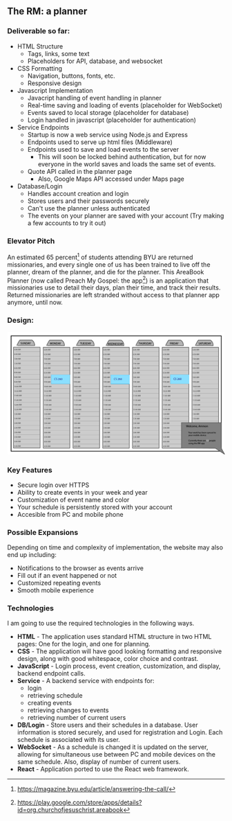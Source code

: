 ## The RM: a planner

### Deliverable so far:
- HTML Structure
  - Tags, links, some text
  - Placeholders for API, database, and websocket
- CSS Formatting
  - Navigation, buttons, fonts, etc.
  - Responsive design
- Javascript Implementation
  - Javacript handling of event handling in planner
  - Real-time saving and loading of events (placeholder for WebSocket)
  - Events saved to local storage (placeholder for database)
  - Login handled in javascript (placeholder for authentication)
- Service Endpoints
  - Startup is now a web service using Node.js and Express
  - Endpoints used to serve up html files (Middleware)
  - Endpoints used to save and load events to the server
    - This will soon be locked behind authentication, but for now everyone in the world saves and loads the same set of events.
  - Quote API called in the planner page
    - Also, Google Maps API accessed under Maps page
- Database/Login
  - Handles account creation and login
  - Stores users and their passwords securely
  - Can't use the planner unless authenticated
  - The events on your planner are saved with your account (Try making a few accounts to try it out)

### Elevator Pitch
An estimated 65 percent[^1] of students attending BYU are returned missionaries, and every single one of us has been trained to live off the planner, dream of the planner, and die for the planner. This AreaBook Planner (now called Preach My Gospel: the app[^2]) is an application that missionaries use to detail their days, plan their time, and track their results. Returned missionaries are left stranded without access to that planner app anymore, until now.

[^1]: https://magazine.byu.edu/article/answering-the-call/
[^2]: https://play.google.com/store/apps/details?id=org.churchofjesuschrist.areabook
### Design:
![The Design Mock-up](CS260MockUp.png)

### Key Features
- Secure login over HTTPS
- Ability to create events in your week and year
- Customization of event name and color
- Your schedule is persistently stored with your account
- Accesible from PC and mobile phone
### Possible Expansions
Depending on time and complexity of implementation, the website may also end up including:
- Notifications to the browser as events arrive
- Fill out if an event happened or not
- Customized repeating events
- Smooth mobile experience


### Technologies
I am going to use the required technologies in the following ways.

- **HTML** - The application uses standard HTML structure in two HTML pages: One for the login, and one for planning.
- **CSS** - The application will have good looking formatting and responsive design, along with good whitespace, color choice and contrast.
- **JavaScript** - Login process, event creation, customization, and display, backend endpoint calls.
- **Service** - A backend service with endpoints for:
    - login
    - retrieving schedule
    - creating events
    - retrieving changes to events
    - retrieving number of current users
- **DB/Login** - Store users and their schedules in a database. User information is stored securely, and used for registration and Login. Each schedule is associated with its user.
- **WebSocket** - As a schedule is changed it is updated on the server, allowing for simultaneous use between PC and mobile devices on the same schedule. Also, display of number of current users.
- **React** - Application ported to use the React web framework.